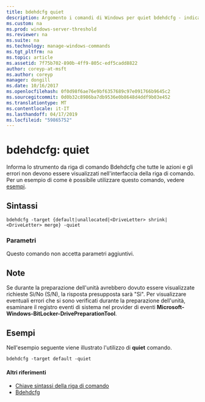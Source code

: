 ```yaml
---
title: bdehdcfg quiet
description: Argomento i comandi di Windows per quiet bdehdcfg - indica bdehdcfg per non visualizzare tutti gli errori e azioni.
ms.custom: na
ms.prod: windows-server-threshold
ms.reviewer: na
ms.suite: na
ms.technology: manage-windows-commands
ms.tgt_pltfrm: na
ms.topic: article
ms.assetid: 7f75b702-890b-4ff9-805c-edf5cadd8822
author: coreyp-at-msft
ms.author: coreyp
manager: dongill
ms.date: 10/16/2017
ms.openlocfilehash: 0f0d98f6ae76e9bf6357689c97e091766b9645c2
ms.sourcegitcommit: 0d0b32c8986ba7db9536e0b8648d4ddf9b03e452
ms.translationtype: MT
ms.contentlocale: it-IT
ms.lasthandoff: 04/17/2019
ms.locfileid: "59865752"
---
```

# <a name="bdehdcfg-quiet"></a>bdehdcfg: quiet



Informa lo strumento da riga di comando Bdehdcfg che tutte le azioni e gli errori non devono essere visualizzati nell'interfaccia della riga di comando. Per un esempio di come è possibile utilizzare questo comando, vedere [esempi](#BKMK_Examples).

## <a name="syntax"></a>Sintassi

```
bdehdcfg -target {default|unallocated|<DriveLetter> shrink|<DriveLetter> merge} -quiet
```

### <a name="parameters"></a>Parametri

Questo comando non accetta parametri aggiuntivi.

## <a name="remarks"></a>Note

Se durante la preparazione dell'unità avrebbero dovuto essere visualizzate richieste Sì/No (S/N), la risposta presupposta sarà "Sì". Per visualizzare eventuali errori che si sono verificati durante la preparazione dell'unità, esaminare il registro eventi di sistema nel provider di eventi **Microsoft-Windows-BitLocker-DrivePreparationTool**.

## <a name="BKMK_Examples"></a>Esempi

Nell'esempio seguente viene illustrato l'utilizzo di **quiet** comando.
```
bdehdcfg -target default -quiet
```

#### <a name="additional-references"></a>Altri riferimenti

-   [Chiave sintassi della riga di comando](command-line-syntax-key.md)
-   [Bdehdcfg](bdehdcfg.md)